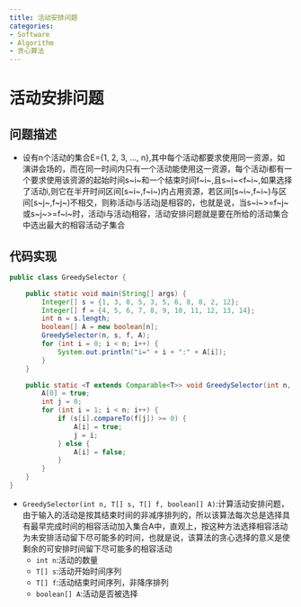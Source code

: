 ```yaml
---
title: 活动安排问题
categories:
- Software
- Algorithm
- 贪心算法
---
```

# 活动安排问题

## 问题描述

- 设有n个活动的集合E={1, 2, 3, ..., n},其中每个活动都要求使用同一资源，如演讲会场的，而在同一时间内只有一个活动能使用这一资源，每个活动i都有一个要求使用该资源的起始时间s~i~和一个结束时间f~i~,且s~i~<f~i~,如果选择了活动i,则它在半开时间区间[s~i~,f~i~)内占用资源，若区间[s~i~,f~i~)与区间[s~j~,f~j~)不相交，则称活动i与活动j是相容的，也就是说，当s~i~>=f~j~或s~j~>=f~i~时，活动i与活动j相容，活动安排问题就是要在所给的活动集合中选出最大的相容活动子集合

## 代码实现

```java
public class GreedySelector {

    public static void main(String[] args) {
        Integer[] s = {1, 3, 0, 5, 3, 5, 6, 8, 8, 2, 12};
        Integer[] f = {4, 5, 6, 7, 8, 9, 10, 11, 12, 13, 14};
        int n = s.length;
        boolean[] A = new boolean[n];
        GreedySelector(n, s, f, A);
        for (int i = 0; i < n; i++) {
            System.out.println("i=" + i + ":" + A[i]);
        }
    }

    public static <T extends Comparable<T>> void GreedySelector(int n, T[] s, T[] f, boolean[] A) {
        A[0] = true;
        int j = 0;
        for (int i = 1; i < n; i++) {
            if (s[i].compareTo(f[j]) >= 0) {
                A[i] = true;
                j = i;
            } else {
                A[i] = false;
            }
        }
    }
}
```

- `GreedySelector(int n, T[] s, T[] f, boolean[] A)`:计算活动安排问题，由于输入的活动是按其结束时间的非减序排列的，所以该算法每次总是选择具有最早完成时间的相容活动加入集合A中，直观上，按这种方法选择相容活动为未安排活动留下尽可能多的时间，也就是说，该算法的贪心选择的意义是使剩余的可安排时间留下尽可能多的相容活动
    - `int n`:活动的数量
    - `T[] s`:活动开始时间序列
    - `T[] f`:活动结束时间序列，非降序排列
    - `boolean[] A`:活动是否被选择